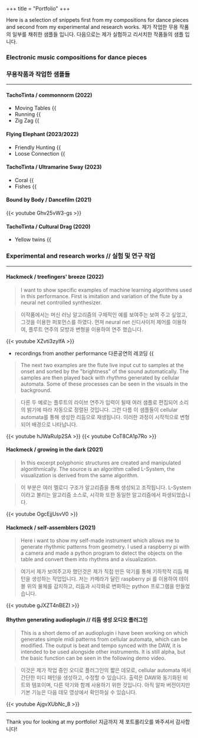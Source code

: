+++
title = "Portfolio"
+++

Here is a selection of snippets first from my compositions for dance pieces and second from my experimental and research works.
제가 작업한 무용 작품의 일부를 채취한 샘플들 입니다. 다음으로는 제가 실험하고 리서치한 작품들의 샘플 입니다. 


### Electronic music compositions for dance pieces 
### 무용작품과 작업한 샘플들

---
#### TachoTinta / commonnorm (2022)

- Moving Tables {{<audio src="/audio/commonnorm/moving_tables_excerpt.mp3" caption="" >}}
- Running {{<audio src="/audio/commonnorm/running_excerpt.mp3" caption="" >}}
- Zig Zag {{<audio src="/audio/commonnorm/zig_zag_excerpt.mp3" caption="" >}}

#### Flying Elephant (2023/2022) 

- Friendly Hunting {{<audio src="/audio/snippets/friendly hunting.mp3" caption="" >}}
- Loose Connection {{<audio src="/audio/snippets/loose connection.mp3" caption="" >}}

#### TachoTinta / Ultramarine Sway (2023)

- Coral {{<audio src="/audio/ultramarine/coral.mp3" caption="" >}}
- Fishes {{<audio src="/audio/ultramarine/fishes 1.mp3" caption="" >}}

#### Bound by Body / Dancefilm (2021)

{{< youtube Ghv25vW3-gs >}}

#### TachoTinta / Cultural Drag (2020) 

- Yellow twins {{<audio src="/audio/cultural_drag/yellow_twins_excerpt.mp3">}}
&nbsp;
### Experimental and research works // 실험 및 연구 작업

---
#### Hackmeck / treefingers' breeze (2022) 

> I want to show specific examples of machine learning algorithms used in this performance. 
>  First is imitation and variation of the flute by a neural net controlled synthesizer. 

> 이작품에서는 머신 러닝 알고리즘의 구체적인 예를 보여주는 보여 주고 싶었고, 그것을 이용한 퍼포먼스를 하였다. 
먼져 neural net 신디사이저 제어를 이용하여, 플루트 연주의 모방과 변형을 이용하여 연주 했습니다. 


{{< youtube XZvti3zyIfA >}}
- recordings from another performance 다른공연의 레코딩 
{{<audio src="/audio/snippets/treefingers snippet 14.mp3" caption="" >}}
{{<audio src="/audio/snippets/treefingers snippet 11.mp3" caption="" >}}
> The next two examples are the flute live input cut to samples at the onset and sorted by the "brightness" of the sound automatically.
> The samples are then played back with rhythms generated by cellular automata. Some of these processes can be seen in the visuals in the background.

> 다른 두 예로는 플루트의 라이브 연주가 입력이 될때 여러 샘플로 편집되어 소리의 밝기에 따라 자동으로 정렬된 것입니다. 
그런 다름 이 샘플들이 cellular automata를 통해 생성한 리듬으로 재생됩니다. 이러한 과정이 시작적으로 변형되어 배경으로 나타납니다. 

{{< youtube hJWaRuIp2SA >}}
{{< youtube CoT8CA1p7Ro >}}

#### Hackmeck / growing in the dark (2021)
> In this excerpt polyphonic structures are created and manipulated algorithmically. The source is an algorithm called L-System, the visualization is derived
> from the same algorithm.

> 이 부분은 여러 멜로디 구조가 알고리즘을 통해 생성되고 조작됩니다. L-System 이라고 불리는 알고리즘 소스로, 시각화 또한 동일한 알고리즘에서 파생되었습니다. 


{{< youtube OgcEjjUsvV0 >}}

#### Hackmeck / self-assemblers (2021)
> Here i want to show my self-made instrument which allows me to generate rhythmic patterns from geometry. I used a raspberry pi with a camera and made a python program to detect the objects on the table and convert them into rhythms and a visualization.

> 여기서 제가 보여주고자 했던것은 제가 직접 만든 악기를 통해 기하학적 리듬 패턴을 생성하는 작업입니다. 저는 카메라가 달린 raspberry pi 를 이용하여 테이블 위의 물체를 감지하고, 리듬과 시각화로 변화하는 python 프로그램을 만들었습니다.



{{< youtube gJXZT4nBEZI >}}

#### Rhythm generating audioplugin // 리듬 생성 오디오 플러그인
> This is a short demo of an audioplugin i have been working on which generates simple midi patterns from cellular automata, which can be modified.
> The output is beat and tempo synced with the DAW, it is intended to be used alongside other instruments.
> It is still alpha, but the basic function can be seen in the following demo video.

> 이것은 제가 작업 중인 오디로 플러그인의 짧은 데모로, cellular automata 에서 간단한 미디 패턴을 생성하고, 수정할 수 있습니다.
출력은 DAW와 동기화된 비트와 템포이며, 다른 악기와 함께 사용하기 위한 것입니다.
아직 알파 버전이지만 기본 기능은 다음 데모 영상에서 확인하실 수 있습니다.


{{< youtube AjgvXUbNc_8 >}}

---
Thank you for looking at my portfolio!
지금까지 제 포트롤리오를 봐주셔서 감사합니다! 
